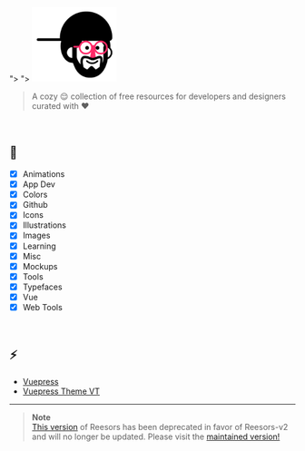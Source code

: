 <picture>
  <source media="(prefers-color-scheme: dark)" srcset="docs/.vuepress/public/hero.png">">
  <source media="(prefers-color-scheme: light)" srcset="docs/.vuepress/public/logo.png">">
  <img alt="Reesors Logo" src="docs/.vuepress/public/logo.png" width="150">
</picture>

> A cozy 😌 collection of free resources for developers and designers curated with ♥️

<br>

## 🎉

- [x] Animations
- [x] App Dev
- [x] Colors
- [x] Github
- [x] Icons
- [x] Illustrations
- [x] Images
- [x] Learning
- [x] Misc
- [x] Mockups
- [x] Tools
- [x] Typefaces
- [x] Vue
- [x] Web Tools

<br>

## ⚡

- [Vuepress](https://vuepress.vuejs.org/)
- [Vuepress Theme VT](https://vuepress-theme-vt.vercel.app/)

---

> **Note**<br> [This version](https://github.com/VedxP/reesors-v1) of Reesors has been deprecated in favor of Reesors-v2 and will no longer be updated. Please visit the [maintained version!](https://github.com/VedxP/reesors)
